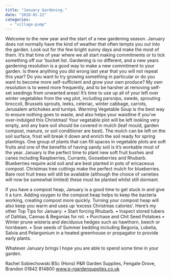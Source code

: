 ```yaml
---
title: "January Gardening."
date: "2018-01-22"
categories: 
  - "village-pump"
---
```


Welcome to the new year and the start of a new gardening season. January does not normally have the kind of weather that often tempts you out into the garden. Look out for the few bright sunny days and make the most of them. It’s that time of year where we all start making commitments or to tick something off our ‘bucket list. Gardening is no different, and a new years gardening resolution is a good way to make a new commitment to your garden. Is there anything you did wrong last year that you will not repeat this year? Do you want to try growing something in particular or do you want to become more self-sufficient and grow your own produce? My own resolution is to weed more frequently, and to be harsher at removing self-set seedings from unwanted areas! It’s time to use up all of your left over winter vegetables from the veg plot, including parsnips, swede, sprouting broccoli, Brussels sprouts, leeks, celeriac, winter cabbage, carrots, Jerusalem artichokes and turnips. Warming Vegetable Soup is the best way to ensure nothing goes to waste, and also helps your waistline if you’ve over-indulged this Christmas! Your vegetable plot will be left looking very empty, and any bare soil should be covered in mulch (leaf mould, garden compost, manure, or soil conditioner are best). The mulch can be left on the soil surface, frost will break it down and enrich the soil ready for spring plantings. One group of plants that can fill spaces in vegetable plots are soft fruits and one of the benefits of having sandy soil is it’s workable most of the year. January is the perfect time to plant new soft fruit bushes and canes including Raspberries, Currants, Gooseberries and Rhubarb. Blueberries require acid soil and are best planted in pots of ericaceous compost. Christmas tree cuttings make the perfect mulch for blueberries. Bare root fruit trees will still be available (although the choice of varieties will now be somewhat limited) these must be planted whilst still dormant.

If you have a compost heap, January is a good time to get stuck in and give it a turn. Adding oxygen to the compost heap helps to keep the bacteria working, creating compost more quickly. Turning your compost heap will also keep you warm and uses up ‘excess Christmas calories’. Here’s my other Top Tips for January: • Start forcing Rhubarb. • Inspect stored tubers of Dahlias, Cannas & Begonias for rot. • Purchase and Chit Seed Potatoes • Winter prune wisteria and deciduous hedges such as hawthorn, beech or hornbeam. • Sow seeds of Summer bedding including Begonia, Lobelia, Salvia and Pelargonium in a heated greenhouse or propagator to provide early plants.

Whatever January brings I hope you are able to spend some time in your garden.

Rachel Sobiechowski BSc (Hons) P&R Garden Supplies, Fengate Drove, Brandon 01842 814800 www.p-rgardensupplies.co.uk
